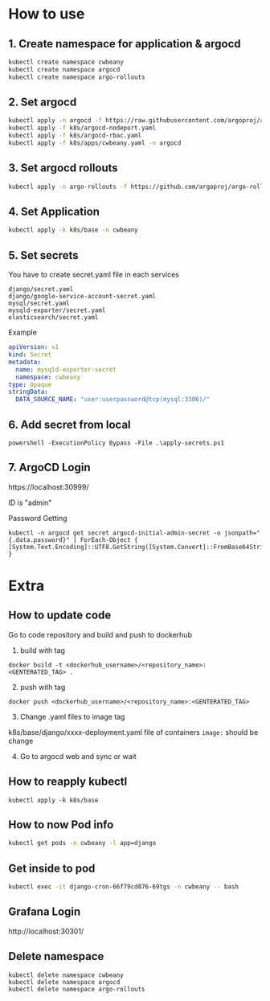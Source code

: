 # How to use

## 1. Create namespace for application & argocd

```bash
kubectl create namespace cwbeany
kubectl create namespace argocd
kubectl create namespace argo-rollouts
```

## 2. Set argocd

```bash
kubectl apply -n argocd -f https://raw.githubusercontent.com/argoproj/argo-cd/stable/manifests/install.yaml
kubectl apply -f k8s/argocd-nodeport.yaml
kubectl apply -f k8s/argocd-rbac.yaml
kubectl apply -f k8s/apps/cwbeany.yaml -n argocd
```

## 3. Set argocd rollouts

```bash
kubectl apply -n argo-rollouts -f https://github.com/argoproj/argo-rollouts/releases/latest/download/install.yaml
```

## 4. Set Application

```bash
kubectl apply -k k8s/base -n cwbeany
```

## 5. Set secrets

You have to create secret.yaml file in each services

```
django/secret.yaml
django/google-service-account-secret.yaml
mysql/secret.yaml
mysqld-exporter/secret.yaml
elasticsearch/secret.yaml
```

Example
```yaml
apiVersion: v1
kind: Secret
metadata:
  name: mysqld-exporter-secret
  namespace: cwbeany
type: Opaque
stringData:
  DATA_SOURCE_NAME: "user:userpassword@tcp(mysql:3306)/"
```

## 6. Add secret from local

```
powershell -ExecutionPolicy Bypass -File .\apply-secrets.ps1
```

## 7. ArgoCD Login

https://localhost:30999/

ID is "admin"

Password Getting

```
kubectl -n argocd get secret argocd-initial-admin-secret -o jsonpath="{.data.password}" | ForEach-Object { [System.Text.Encoding]::UTF8.GetString([System.Convert]::FromBase64String($_)) }
```

# Extra

## How to update code

Go to code repository and build and push to dockerhub

1. build with tag

```shell
docker build -t <dockerhub_username>/<repository_name>:<GENTERATED_TAG> .
```

2. push with tag

```shell
docker push <dockerhub_username>/<repository_name>:<GENTERATED_TAG>
```

3. Change .yaml files to image tag

k8s/base/django/xxxx-deployment.yaml file of containers `image:` should be change

4. Go to argocd web and sync or wait

## How to reapply kubectl

```
kubectl apply -k k8s/base
```


## How to now Pod info

```bash
kubectl get pods -n cwbeany -l app=django
```

## Get inside to pod

```bash
kubectl exec -it django-cron-66f79cd876-69tgs -n cwbeany -- bash
```

## Grafana Login

http://localhost:30301/


## Delete namespace

```
kubectl delete namespace cwbeany
kubectl delete namespace argocd
kubectl delete namespace argo-rollouts
```
